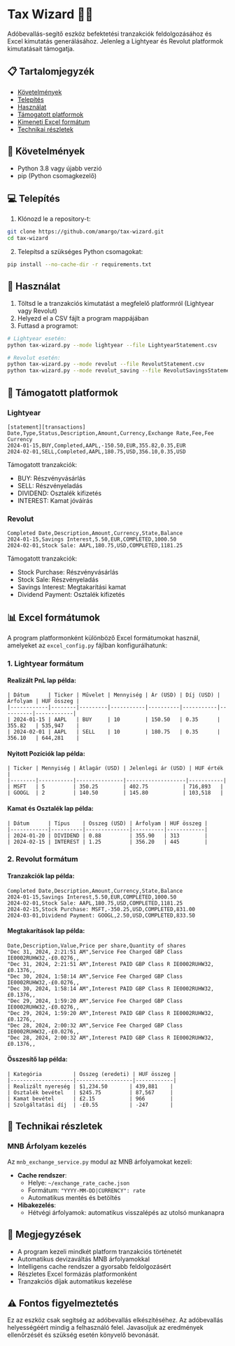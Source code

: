 # Tax Wizard 🧙‍♂️

Adóbevallás-segítő eszköz befektetési tranzakciók feldolgozásához és Excel kimutatás generálásához. Jelenleg a Lightyear és Revolut platformok kimutatásait támogatja.

## 📋 Tartalomjegyzék
- [Követelmények](#követelmények)
- [Telepítés](#telepítés)
- [Használat](#használat)
- [Támogatott platformok](#támogatott-platformok)
- [Kimeneti Excel formátum](#kimeneti-excel-formátum)
- [Technikai részletek](#technikai-részletek)

## 🔧 Követelmények

- Python 3.8 vagy újabb verzió
- pip (Python csomagkezelő)

## 💻 Telepítés

1. Klónozd le a repository-t:
```bash
git clone https://github.com/amargo/tax-wizard.git
cd tax-wizard
```

2. Telepítsd a szükséges Python csomagokat:
```bash
pip install --no-cache-dir -r requirements.txt
```

## 🚀 Használat

1. Töltsd le a tranzakciós kimutatást a megfelelő platformról (Lightyear vagy Revolut)
2. Helyezd el a CSV fájlt a program mappájában
3. Futtasd a programot:

```bash
# Lightyear esetén:
python tax-wizard.py --mode lightyear --file LightyearStatement.csv

# Revolut esetén:
python tax-wizard.py --mode revolut --file RevolutStatement.csv
python tax-wizard.py --mode revolut_saving --file RevolutSavingsStatement.csv
```

## 🏢 Támogatott platformok

### Lightyear

```csv
[statement][transactions]
Date,Type,Status,Description,Amount,Currency,Exchange Rate,Fee,Fee Currency
2024-01-15,BUY,Completed,AAPL,-150.50,EUR,355.82,0.35,EUR
2024-02-01,SELL,Completed,AAPL,180.75,USD,356.10,0.35,USD
```

Támogatott tranzakciók:
- BUY: Részvényvásárlás
- SELL: Részvényeladás
- DIVIDEND: Osztalék kifizetés
- INTEREST: Kamat jóváírás

### Revolut

```csv
Completed Date,Description,Amount,Currency,State,Balance
2024-01-15,Savings Interest,5.50,EUR,COMPLETED,1000.50
2024-02-01,Stock Sale: AAPL,180.75,USD,COMPLETED,1181.25
```

Támogatott tranzakciók:
- Stock Purchase: Részvényvásárlás
- Stock Sale: Részvényeladás
- Savings Interest: Megtakarítási kamat
- Dividend Payment: Osztalék kifizetés

## 📊 Excel formátumok

A program platformonként különböző Excel formátumokat használ, amelyeket az `excel_config.py` fájlban konfigurálhatunk:

### 1. Lightyear formátum
#### Realizált PnL lap példa:
```
| Dátum      | Ticker | Művelet | Mennyiség | Ár (USD) | Díj (USD) | Árfolyam | HUF összeg |
|------------|--------|---------|-----------|----------|-----------|----------|------------|
| 2024-01-15 | AAPL   | BUY     | 10        | 150.50   | 0.35      | 355.82   | 535,947    |
| 2024-02-01 | AAPL   | SELL    | 10        | 180.75   | 0.35      | 356.10   | 644,281    |
```

#### Nyitott Pozíciók lap példa:
```
| Ticker | Mennyiség | Átlagár (USD) | Jelenlegi ár (USD) | HUF érték |
|--------|-----------|---------------|-------------------|-----------|
| MSFT   | 5         | 350.25        | 402.75           | 716,893   |
| GOOGL  | 2         | 140.50        | 145.80           | 103,518   |
```

#### Kamat és Osztalék lap példa:
```
| Dátum      | Típus    | Összeg (USD) | Árfolyam | HUF összeg |
|------------|----------|--------------|----------|------------|
| 2024-01-20 | DIVIDEND | 0.88         | 355.90   | 313        |
| 2024-02-15 | INTEREST | 1.25         | 356.20   | 445        |
```

### 2. Revolut formátum
#### Tranzakciók lap példa:
```csv
Completed Date,Description,Amount,Currency,State,Balance
2024-01-15,Savings Interest,5.50,EUR,COMPLETED,1000.50
2024-02-01,Stock Sale: AAPL,180.75,USD,COMPLETED,1181.25
2024-02-15,Stock Purchase: MSFT,-350.25,USD,COMPLETED,831.00
2024-03-01,Dividend Payment: GOOGL,2.50,USD,COMPLETED,833.50
```

#### Megtakarítások lap példa:
```csv
Date,Description,Value,Price per share,Quantity of shares
"Dec 31, 2024, 2:21:51 AM",Service Fee Charged GBP Class IE0002RUHW32,-£0.0276,,
"Dec 31, 2024, 2:21:51 AM",Interest PAID GBP Class R IE0002RUHW32,£0.1376,,
"Dec 30, 2024, 1:58:14 AM",Service Fee Charged GBP Class IE0002RUHW32,-£0.0276,,
"Dec 30, 2024, 1:58:14 AM",Interest PAID GBP Class R IE0002RUHW32,£0.1376,,
"Dec 29, 2024, 1:59:20 AM",Service Fee Charged GBP Class IE0002RUHW32,-£0.0276,,
"Dec 29, 2024, 1:59:20 AM",Interest PAID GBP Class R IE0002RUHW32,£0.1276,,
"Dec 28, 2024, 2:00:32 AM",Service Fee Charged GBP Class IE0002RUHW32,-£0.0276,,
"Dec 28, 2024, 2:00:32 AM",Interest PAID GBP Class R IE0002RUHW32,£0.1376,,
```

#### Összesítő lap példa:
```
| Kategória          | Összeg (eredeti) | HUF összeg |
|--------------------|------------------|------------|
| Realizált nyereség | $1,234.50       | 439,881    |
| Osztalék bevétel   | $245.75         | 87,567     |
| Kamat bevétel      | £2.15           | 966        |
| Szolgáltatási díj  | -£0.55          | -247       |
```

## 🔧 Technikai részletek

### MNB Árfolyam kezelés

Az `mnb_exchange_service.py` modul az MNB árfolyamokat kezeli:

- **Cache rendszer**: 
  - Helye: `~/exchange_rate_cache.json`
  - Formátum: `"YYYY-MM-DD|CURRENCY": rate`
  - Automatikus mentés és betöltés
- **Hibakezelés**:
  - Hétvégi árfolyamok: automatikus visszalépés az utolsó munkanapra

## 📝 Megjegyzések

- A program kezeli mindkét platform tranzakciós történetét
- Automatikus devizaváltás MNB árfolyamokkal
- Intelligens cache rendszer a gyorsabb feldolgozásért
- Részletes Excel formázás platformonként
- Tranzakciós díjak automatikus kezelése

## ⚠️ Fontos figyelmeztetés

Ez az eszköz csak segítség az adóbevallás elkészítéséhez. Az adóbevallás helyességéért mindig a felhasználó felel. Javasoljuk az eredmények ellenőrzését és szükség esetén könyvelő bevonását.
